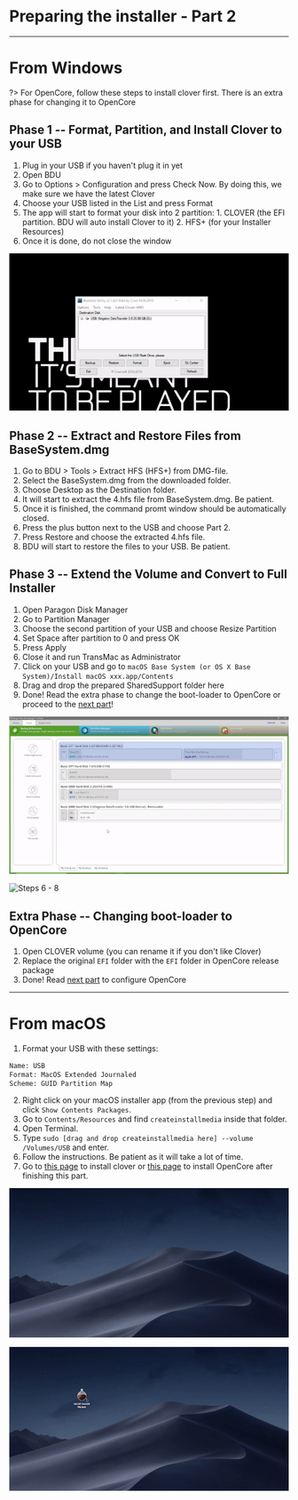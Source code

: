 # Preparing the installer - Part 2

---

# From Windows

?> For OpenCore, follow these steps to install clover first. There is an extra phase for changing it to OpenCore

## Phase 1 -- Format, Partition, and Install Clover to your USB

1. Plug in your USB if you haven't plug it in yet
2. Open BDU
3. Go to Options &gt; Configuration and press Check Now. By doing this, we make sure we have the latest Clover
4. Choose your USB listed in the List and press Format
5. The app will start to format your disk into 2 partition: 1. CLOVER \(the EFI partition. BDU will auto install Clover to it\) 2. HFS+ \(for your Installer Resources\)
6. Once it is done, do not close the window

![](../../_images/ezgif-4-b59bb851e67a.gif)

## Phase 2 -- Extract and Restore Files from BaseSystem.dmg

1. Go to BDU &gt; Tools &gt; Extract HFS \(HFS+\) from DMG-file.
2. Select the BaseSystem.dmg from the downloaded folder.
3. Choose Desktop as the Destination folder.
4. It will start to extract the 4.hfs file from BaseSystem.dmg. Be patient.
5. Once it is finished, the command promt window should be automatically closed.
6. Press the plus button next to the USB and choose Part 2.
7. Press Restore and choose the extracted 4.hfs file.
8. BDU will start to restore the files to your USB. Be patient.



## Phase 3 -- Extend the Volume and Convert to Full Installer

1. Open Paragon Disk Manager
2. Go to Partition Manager
3. Choose the second partition of your USB and choose Resize Partition
4. Set Space after partition to 0 and press OK
5. Press Apply
6. Close it and run TransMac as Administrator
7. Click on your USB and go to `macOS Base System (or OS X Base System)/Install macOS xxx.app/Contents`
8. Drag and drop the prepared SharedSupport folder here
9. Done! Read the extra phase to change the boot-loader to OpenCore or proceed to the [next part](../../clover-installtion/usb-clover/README#configuring-clover-in-windows)!

![Steps 1 - 5](../../_images/ezgif-4-3f1d85748df0.gif)

![Steps 6 - 8](../../_images/2019-06-16-22-29-_2.gif)

## Extra Phase -- Changing boot-loader to OpenCore

1. Open CLOVER volume (you can rename it if you don't like Clover)
2. Replace the original `EFI` folder with the `EFI` folder in OpenCore release package
3. Done! Read [next part](../../opencore-installation/usb-opencore/) to configure OpenCore

---

# From macOS

1. Format your USB with these settings:
```
Name: USB
Format: MacOS Extended Journaled
Scheme: GUID Partition Map
```
2. Right click on your macOS installer app \(from the previous step\) and click `Show Contents Packages`.
3. Go to `Contents/Resources` and find `createinstallmedia` inside that folder.
4. Open Terminal.
5. Type `sudo [drag and drop createinstallmedia here] --volume /Volumes/USB` and enter.
6. Follow the instructions. Be patient as it will take a lot of time.
7. Go to [this page](../../clover-installation/usb-clover/README#install-and-configuring-clover-in-macos) to install clover or [this page](../../opencore-installation/usb-opencore/README#install-and-configuring-opencore-in-macos) to install OpenCore after finishing this part.

![Step 1](../../_images/ezgif-4-8c9decf9eb06.gif)

![Steps 2 - 6](../../_images/ezgif-4-cde07ffbd394.gif)